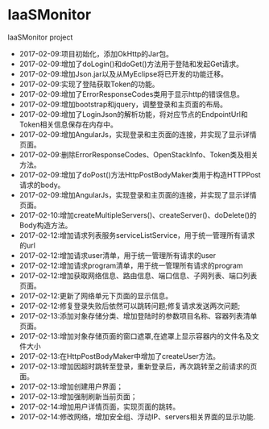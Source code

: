 # IaaSMonitor
IaaSMonitor project
* 2017-02-09:项目初始化，添加OkHttp的Jar包。
* 2017-02-09:增加了doLogin()和doGet()方法用于登陆和发起Get请求。
* 2017-02-09:增加Json.jar以及从MyEclipse将已开发的功能迁移。
* 2017-02-09:实现了登陆获取Token的功能。
* 2017-02-09:增加了ErrorResponseCodes类用于显示http的错误信息。
* 2017-02-09:增加bootstrap和jquery，调整登录和主页面的布局。
* 2017-02-09:增加了LoginJson的解析功能，将对应节点的EndpointUrl和Token相关信息保存在内存中。
* 2017-02-09:增加AngularJs，实现登录和主页面的连接，并实现了显示详情页面。
* 2017-02-09:删除ErrorResponseCodes、OpenStackInfo、Token类及相关方法。
* 2017-02-09:增加了doPost()方法HttpPostBodyMaker类用于构造HTTPPost请求的body。
* 2017-02-09:增加AngularJs，实现登录和主页面的连接，并实现了显示详情页面。
* 2017-02-10:增加createMultipleServers()、createServer()、doDelete()的Body构造方法。
* 2017-02-12:增加请求列表服务serviceListService，用于统一管理所有请求的url
* 2017-02-12:增加请求user清单，用于统一管理所有请求的user
* 2017-02-12:增加请求program清单，用于统一管理所有请求的program
* 2017-02-12:增加获取网络信息、路由信息、端口信息、子网列表、端口列表页面。
* 2017-02-12:更新了网络单元下页面的显示信息。
* 2017-02-12:修复登录失败后依然可以跳转问题;修复请求发送两次问题;
* 2017-02-13:添加对象存储分类、增加登陆时的参数项目名称、容器列表清单页面。
* 2017-02-13:增加对象存储页面的窗口遮罩,在遮罩上显示容器内的文件名及文件大小
* 2017-02-13:在HttpPostBodyMaker中增加了createUser方法。
* 2017-02-13:增加因超时跳转至登录，重新登录后，再次跳转至之前请求的页面。
* 2017-02-13:增加创建用户界面；
* 2017-02-13:增加强制刷新当前页面；
* 2017-02-14:增加用户详情页面，实现页面的跳转。
* 2017-02-14:修改网络，增加安全组、浮动IP、servers相关界面的显示功能.
